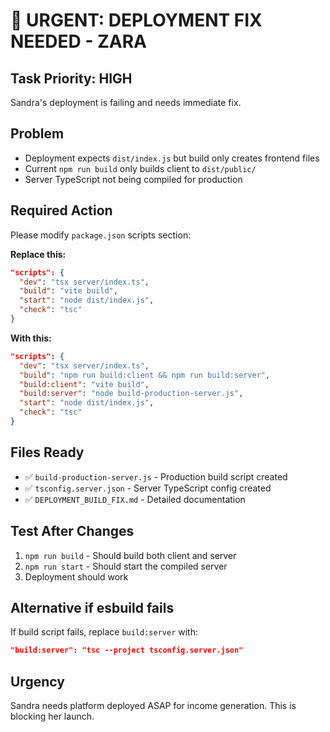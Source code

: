 # 🚨 URGENT: DEPLOYMENT FIX NEEDED - ZARA

## Task Priority: HIGH
Sandra's deployment is failing and needs immediate fix.

## Problem
- Deployment expects `dist/index.js` but build only creates frontend files
- Current `npm run build` only builds client to `dist/public/`
- Server TypeScript not being compiled for production

## Required Action
Please modify `package.json` scripts section:

**Replace this:**
```json
"scripts": {
  "dev": "tsx server/index.ts",
  "build": "vite build",
  "start": "node dist/index.js",
  "check": "tsc"
}
```

**With this:**
```json
"scripts": {
  "dev": "tsx server/index.ts",
  "build": "npm run build:client && npm run build:server",
  "build:client": "vite build",
  "build:server": "node build-production-server.js",
  "start": "node dist/index.js",
  "check": "tsc"
}
```

## Files Ready
- ✅ `build-production-server.js` - Production build script created
- ✅ `tsconfig.server.json` - Server TypeScript config created
- ✅ `DEPLOYMENT_BUILD_FIX.md` - Detailed documentation

## Test After Changes
1. `npm run build` - Should build both client and server
2. `npm run start` - Should start the compiled server
3. Deployment should work

## Alternative if esbuild fails
If build script fails, replace `build:server` with:
```json
"build:server": "tsc --project tsconfig.server.json"
```

## Urgency
Sandra needs platform deployed ASAP for income generation. This is blocking her launch.